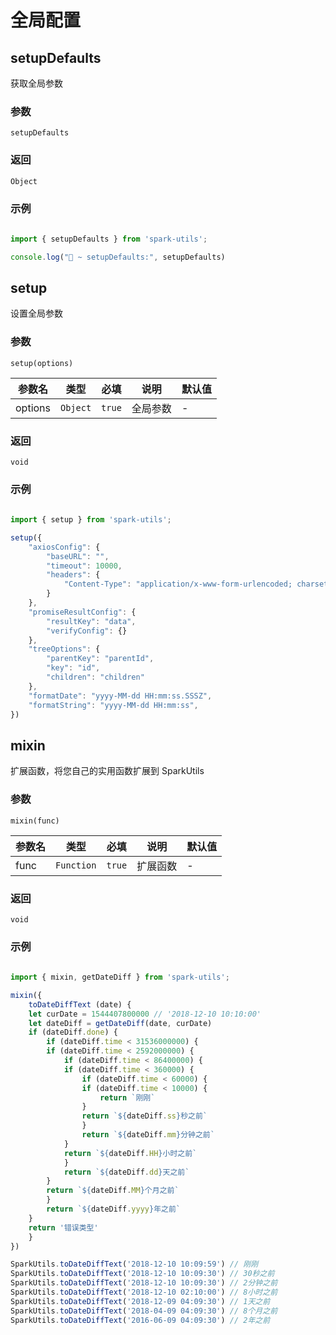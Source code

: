 # 全局配置

## setupDefaults

获取全局参数

### 参数

`setupDefaults`

### 返回

`Object`

### 示例

```js
    
import { setupDefaults } from 'spark-utils';

console.log("🚀 ~ setupDefaults:", setupDefaults)

```

## setup

设置全局参数

### 参数

`setup(options)`

| 参数名 | 类型 | 必填 | 说明 | 默认值 |
| --- | --- | --- | --- | --- |
| options | `Object` | `true` | 全局参数 | - |

### 返回

`void`

### 示例

```js
    
import { setup } from 'spark-utils';

setup({
    "axiosConfig": {
        "baseURL": "",
        "timeout": 10000,
        "headers": {
            "Content-Type": "application/x-www-form-urlencoded; charset=UTF-8"
        }
    },
    "promiseResultConfig": {
        "resultKey": "data",
        "verifyConfig": {}
    },
    "treeOptions": {
        "parentKey": "parentId",
        "key": "id",
        "children": "children"
    },
    "formatDate": "yyyy-MM-dd HH:mm:ss.SSSZ",
    "formatString": "yyyy-MM-dd HH:mm:ss",
})

```

## mixin

扩展函数，将您自己的实用函数扩展到 SparkUtils

### 参数

`mixin(func)`

| 参数名 | 类型 | 必填 | 说明 | 默认值 |
| --- | --- | --- | --- | --- |
| func | `Function` | `true` | 扩展函数 | - |

### 返回

`void`

### 示例

```js
    
import { mixin, getDateDiff } from 'spark-utils';

mixin({
    toDateDiffText (date) {
    let curDate = 1544407800000 // '2018-12-10 10:10:00'
    let dateDiff = getDateDiff(date, curDate)
    if (dateDiff.done) {
        if (dateDiff.time < 31536000000) {
        if (dateDiff.time < 2592000000) {
            if (dateDiff.time < 86400000) {
            if (dateDiff.time < 360000) {
                if (dateDiff.time < 60000) {
                if (dateDiff.time < 10000) {
                    return `刚刚`
                }
                return `${dateDiff.ss}秒之前`
                }
                return `${dateDiff.mm}分钟之前`
            }
            return `${dateDiff.HH}小时之前`
            }
            return `${dateDiff.dd}天之前`
        }
        return `${dateDiff.MM}个月之前`
        }
        return `${dateDiff.yyyy}年之前`
    }
    return '错误类型'
    }
})

SparkUtils.toDateDiffText('2018-12-10 10:09:59') // 刚刚
SparkUtils.toDateDiffText('2018-12-10 10:09:30') // 30秒之前
SparkUtils.toDateDiffText('2018-12-10 10:09:30') // 2分钟之前
SparkUtils.toDateDiffText('2018-12-10 02:10:00') // 8小时之前
SparkUtils.toDateDiffText('2018-12-09 04:09:30') // 1天之前
SparkUtils.toDateDiffText('2018-04-09 04:09:30') // 8个月之前
SparkUtils.toDateDiffText('2016-06-09 04:09:30') // 2年之前

```

